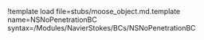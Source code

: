 !template load file=stubs/moose_object.md.template name=NSNoPenetrationBC syntax=/Modules/NavierStokes/BCs/NSNoPenetrationBC
